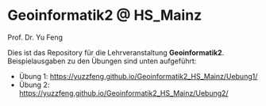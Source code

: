 # Geoinformatik2 @ HS_Mainz
Prof. Dr. Yu Feng

Dies ist das Repository für die Lehrveranstaltung **Geoinformatik2**. Beispielausgaben zu den Übungen sind unten aufgeführt:

- Übung 1: https://yuzzfeng.github.io/Geoinformatik2_HS_Mainz/Uebung1/  
- Übung 2: https://yuzzfeng.github.io/Geoinformatik2_HS_Mainz/Uebung2/  